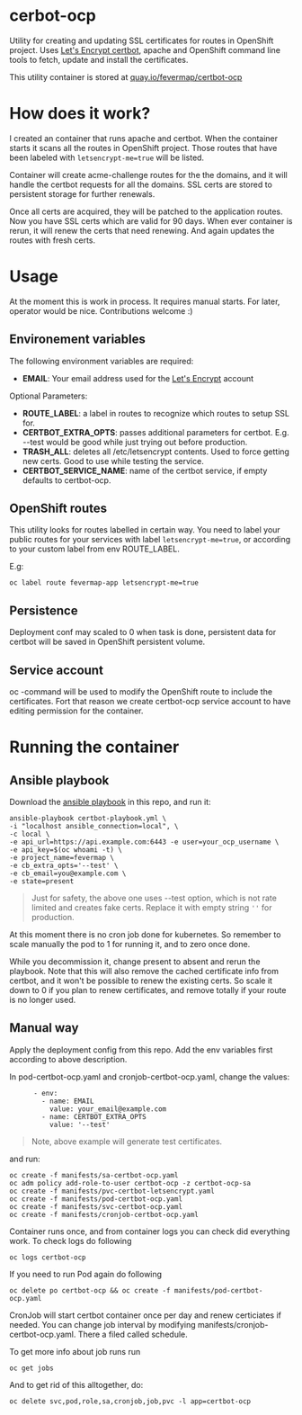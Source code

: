 # cerbot-ocp

Utility for creating and updating SSL certificates for routes in OpenShift
project. Uses [Let's Encrypt certbot](https://certbot.eff.org/), apache and
OpenShift command line tools to fetch, update and install
the certificates.

This utility container is stored at
[quay.io/fevermap/certbot-ocp](https://quay.io/repository/fevermap/certbot-ocp?tab=info)

# How does it work?

I created an container that runs apache and certbot. When the container starts
it scans all the routes in OpenShift project. Those routes that have been
labeled with ```letsencrypt-me=true``` will be listed.

Container will create acme-challenge routes for the the domains, and it will
handle the certbot requests for all the domains. SSL certs are stored to
persistent storage for further renewals.

Once all certs are acquired, they will be patched to the application routes.
Now you have SSL certs which are valid for 90 days. When ever container is
rerun, it will renew the certs that need renewing. And again updates the routes
with fresh certs.

# Usage

At the moment this is work in process. It requires manual starts. For later,
operator would be nice. Contributions welcome :)

## Environement variables

The following environment variables are required:

* **EMAIL**: Your email address used for the
  [Let's Encrypt](https://letsencrypt.org/) account

Optional Parameters:

* **ROUTE_LABEL**: a label in routes to recognize which routes to setup SSL for.
* **CERTBOT_EXTRA_OPTS**: passes additional parameters for certbot.
  E.g. --test would be good while just trying out before production.
* **TRASH_ALL**: deletes all /etc/letsencrypt contents. Used to force getting
  new certs. Good to use while testing the service.
* **CERTBOT_SERVICE_NAME**: name of the certbot service, if empty defaults to certbot-ocp.

## OpenShift routes

This utility looks for routes labelled in certain way. You need to label your
public routes for your services with label ```letsencrypt-me=true```, or
according to your custom label from env ROUTE_LABEL.

E.g:

```
oc label route fevermap-app letsencrypt-me=true
```

## Persistence

Deployment conf may scaled to 0 when task is done, persistent data for certbot
will be saved in OpenShift persistent volume.

## Service account

oc -command will be used to modify the OpenShift route to include the
certificates. Fort that reason we create certbot-ocp service account to have
editing permission for the container.

# Running the container

## Ansible playbook

Download the
[ansible playbook](https://raw.githubusercontent.com/ikke-t/cerbot-ocp/master/certbot-playbook.yml)
in this repo, and run it:

```
ansible-playbook certbot-playbook.yml \
-i "localhost ansible_connection=local", \
-c local \
-e api_url=https://api.example.com:6443 -e user=your_ocp_username \
-e api_key=$(oc whoami -t) \
-e project_name=fevermap \
-e cb_extra_opts='--test' \
-e cb_email=you@example.com \
-e state=present
```

> Just for safety, the above one uses --test option, which is not rate limited
> and creates fake certs. Replace it with empty string ```''``` for production.

At this moment there is no cron job done for kubernetes. So remember to scale
manually the pod to 1 for running it, and to zero once done.

While you decommission it, change present to absent and rerun the playbook.
Note that this will also remove the cached certificate info from certbot,
and it won't be possible to renew the existing certs. So scale it down to 0
if you plan to renew certificates, and remove totally if your route is no longer
used.


## Manual way

Apply the deployment config from this repo. Add the env variables first
according to above description.

In pod-certbot-ocp.yaml and cronjob-certbot-ocp.yaml, change the values:
```
      - env:
        - name: EMAIL
          value: your_email@example.com
        - name: CERTBOT_EXTRA_OPTS
          value: '--test'
```

> Note, above example will generate test certificates.

and run:

```
oc create -f manifests/sa-certbot-ocp.yaml
oc adm policy add-role-to-user certbot-ocp -z certbot-ocp-sa
oc create -f manifests/pvc-certbot-letsencrypt.yaml
oc create -f manifests/pod-certbot-ocp.yaml
oc create -f manifests/svc-certbot-ocp.yaml
oc create -f manifests/cronjob-certbot-ocp.yaml
```

Container runs once, and from container logs you can check did everything work. To check logs do following

```
oc logs certbot-ocp
```

If you need to run Pod again do following

```
oc delete po certbot-ocp && oc create -f manifests/pod-certbot-ocp.yaml
```

CronJob will start certbot container once per day and renew certiciates if needed. You can change job interval by modifying manifests/cronjob-certbot-ocp.yaml. There a filed called schedule.

To get more info about job runs run

```
oc get jobs
```

And to get rid of this alltogether, do:
```
oc delete svc,pod,role,sa,cronjob,job,pvc -l app=certbot-ocp
```
